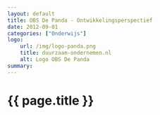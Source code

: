 ```yaml
---
layout: default
title: OBS De Panda - Ontwikkelingsperspectief
date: 2012-09-01
categories: ["Onderwijs"]
logo:
    url: /img/logo-panda.png
    title: duurzaam-ondernemen.nl
    alt: Logo OBS De Panda
summary:
---
```

# {{ page.title }}
